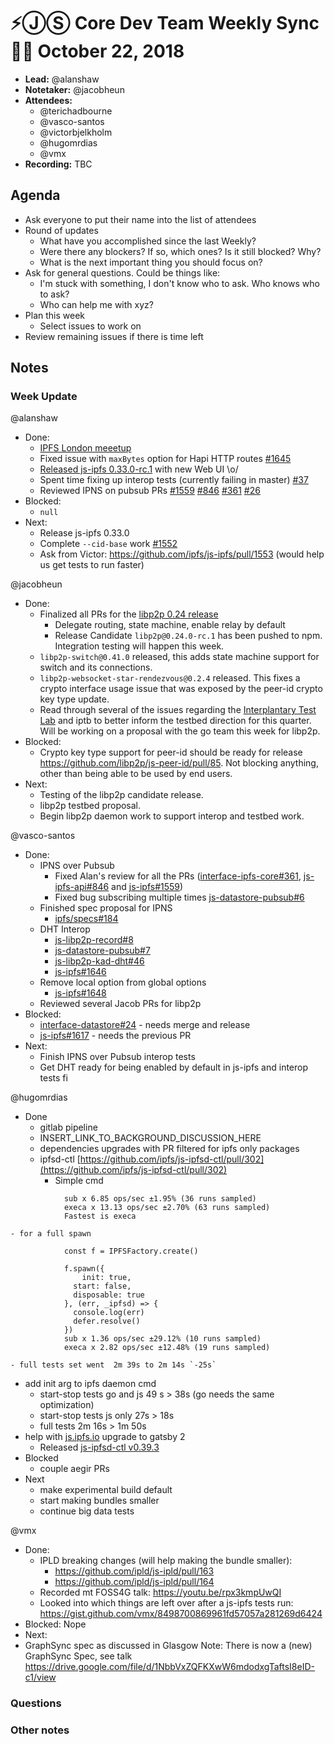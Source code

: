 # ⚡️ⒿⓈ Core Dev Team Weekly Sync 🙌🏽 October 22, 2018

- **Lead:** @alanshaw
- **Notetaker:** @jacobheun
- **Attendees:**
  - @terichadbourne
  - @vasco-santos
  - @victorbjelkholm
  - @hugomrdias
  - @vmx
- **Recording:** TBC

## Agenda

- Ask everyone to put their name into the list of attendees
- Round of updates
  - What have you accomplished since the last Weekly?
  - Were there any blockers? If so, which ones? Is it still blocked? Why?
  - What is the next important thing you should focus on?
- Ask for general questions. Could be things like:
  - I'm stuck with something, I don't know who to ask. Who knows who to ask?
  - Who can help me with xyz?
- Plan this week
  - Select issues to work on
- Review remaining issues if there is time left

## Notes

### Week Update

@alanshaw
- Done:
  - [IPFS London meeetup](https://www.meetup.com/london-ipfs/events/255386386/)
  - Fixed issue with `maxBytes` option for Hapi HTTP routes [#1645](https://github.com/ipfs/js-ipfs/pull/1645)
  - [Released js-ipfs 0.33.0-rc.1](https://github.com/ipfs/js-ipfs/issues/1635) with new Web UI \o/
  - Spent time fixing up interop tests (currently failing in master) [#37](https://github.com/ipfs/interop/pull/37)
  - Reviewed IPNS on pubsub PRs [#1559](https://github.com/ipfs/js-ipfs/pull/1559) [#846](https://github.com/ipfs/js-ipfs-api/pull/846) [#361](https://github.com/ipfs/interface-ipfs-core/pull/361) [#26](https://github.com/ipfs/interop/pull/26)
- Blocked:
  - `null`
- Next:
  - Release js-ipfs 0.33.0
  - Complete `--cid-base` work [#1552](https://github.com/ipfs/js-ipfs/pull/1552)
  - Ask from Victor: https://github.com/ipfs/js-ipfs/pull/1553 (would help us get tests to run faster)

@jacobheun
 - Done:
   - Finalized all PRs for the [libp2p 0.24 release](https://github.com/libp2p/js-libp2p/issues/249)
     - Delegate routing, state machine, enable relay by default
 	 - Release Candidate `libp2p@0.24.0-rc.1` has been pushed to npm. Integration testing will happen this week.
   - `libp2p-switch@0.41.0` released, this adds state machine support for switch and its connections.
   - `libp2p-websocket-star-rendezvous@0.2.4` released. This fixes a crypto interface usage issue that was exposed by the peer-id crypto key type update.
   - Read through several of the issues regarding the [Interplantary Test Lab](https://github.com/ipfs/test-lab) and iptb to better inform the testbed direction for this quarter. Will be working on a proposal with the go team this week for libp2p.
 - Blocked:
   - Crypto key type support for peer-id should be ready for release https://github.com/libp2p/js-peer-id/pull/85. Not blocking anything, other than being able to be used by end users.
 - Next:
	 - Testing of the libp2p candidate release.
   - libp2p testbed proposal.
   - Begin libp2p daemon work to support interop and testbed work.

@vasco-santos
 - Done:
   - IPNS over Pubsub
     - Fixed Alan's review for all the PRs ([interface-ipfs-core#361](https://github.com/ipfs/interface-ipfs-core/pull/361), [js-ipfs-api#846](https://github.com/ipfs/js-ipfs-api/pull/846) and [js-ipfs#1559](https://github.com/ipfs/js-ipfs/pull/1559))
     - Fixed bug subscribing multiple times [js-datastore-pubsub#6](https://github.com/ipfs/js-datastore-pubsub/pull/6)
   - Finished spec proposal for IPNS
     - [ipfs/specs#184](https://github.com/ipfs/specs/pull/184)
   - DHT Interop
     - [js-libp2p-record#8](https://github.com/libp2p/js-libp2p-record/pull/8)
     - [js-datastore-pubsub#7](https://github.com/ipfs/js-datastore-pubsub/pull/7)
     - [js-libp2p-kad-dht#46](https://github.com/libp2p/js-libp2p-kad-dht/pull/46)
     - [js-ipfs#1646](https://github.com/ipfs/js-ipfs/pull/1646)
   - Remove local option from global options
     - [js-ipfs#1648](https://github.com/ipfs/js-ipfs/pull/1648)
   - Reviewed several Jacob PRs for libp2p
 - Blocked:
   - [interface-datastore#24](https://github.com/ipfs/interface-datastore/pull/24) - needs merge and release
   - [js-ipfs#1617](https://github.com/ipfs/js-ipfs/pull/1617) - needs the previous PR
 - Next:
   - Finish IPNS over Pubsub interop tests
   - Get DHT ready for being enabled by default in js-ipfs and interop tests fi

@hugomrdias
- Done   
  - gitlab pipeline
   - INSERT_LINK_TO_BACKGROUND_DISCUSSION_HERE
  - dependencies upgrades with PR filtered for ipfs only packages
  - ipfsd-ctl [https://github.com/ipfs/js-ipfsd-ctl/pull/302](https://github.com/ipfs/js-ipfsd-ctl/pull/302)
    - Simple cmd
```
            sub x 6.85 ops/sec ±1.95% (36 runs sampled)
            execa x 13.13 ops/sec ±2.70% (63 runs sampled)
            Fastest is execa
```
    - for a full spawn
```
            const f = IPFSFactory.create()
            
            f.spawn({
            	init: true,
              start: false,
              disposable: true
            }, (err, _ipfsd) => {
              console.log(err)
              defer.resolve()
            })
            sub x 1.36 ops/sec ±29.12% (10 runs sampled)
            execa x 2.82 ops/sec ±12.48% (19 runs sampled)
```
    - full tests set went  2m 39s to 2m 14s `-25s`
  - add init arg to ipfs daemon cmd
    - start-stop tests go and js 49 s > 38s  (go needs the same optimization)
    - start-stop tests js only 27s > 18s
    - full tests 2m 16s > 1m 50s
  - help with [js.ipfs.io](http://js.ipfs.io) upgrade to gatsby 2
    - Released [js-ipfsd-ctl v0.39.3](https://github.com/ipfs/js-ipfsd-ctl/releases/tag/v0.39.3)
- Blocked
    - couple aegir PRs
- Next
    - make experimental build default
    - start making bundles smaller
    - continue big data tests

@vmx
 - Done:
   - IPLD breaking changes (will help making the bundle smaller):
     - https://github.com/ipld/js-ipld/pull/163
     - https://github.com/ipld/js-ipld/pull/164
   - Recorded mt FOSS4G talk: https://youtu.be/rpx3kmpUwQI
   - Looked into which things are left over after a js-ipfs tests run: https://gist.github.com/vmx/8498700869961fd57057a281269d6424
 - Blocked: Nope
 - Next:
  - GraphSync spec as discussed in Glasgow
    Note: There is now a (new) GraphSync Spec, see talk https://drive.google.com/file/d/1NbbVxZQFKXwW6mdodxgTaftsI8eID-c1/view


### Questions

### Other notes

<!-- After each call, the notetaker submits a PR to ipfs/pm to store the notes on the meeting-notes folder -->
